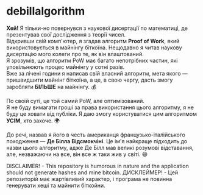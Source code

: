 # debillalgorithm

**Хей!** Я тільки-но повернувся з наукової дисертації по математиці, де презентував свої дослідження з теорії чисел.  
Відкривши свій комп'ютер, я згадав алгоритм **Proof of Work**, який використовується в майнінгу біткоїна. Нещодавно я читав наукову дисертацію мого колеги про те, як він влаштований.  
Я зрозумів, що алгоритм PoW має багато непотрібних частин, які уповільнюють процес майнінгу у сотні разів.  
Вже за лічені години я написав свій власний алгоритм, мета якого — пришвидшити майнінг біткоїна, а це, в свою чергу, дасть змогу заробляти **БІЛЬШЕ** на майнінгу. 💰  

По своїй суті, це той самий PoW, але оптимізований.  
Я не буду вимагати гроші за права використання цього алгоритму, я не буду це ховати від публіки. Я даю змогу користуватися цим алгоритмом **УСІМ**, хто захоче. 🌍

До речі, назвав я його в честь американця французько-італійського походження — **Де Білла Відсмокчіні**. Це ім'я найкраще підходить до назви цього алгоритму, адже Де Білл мав великі розумові відставання, але, незважаючи на все, він все ж таки жив у світі. 😄

DISCLAIMER! - This repository is humorous in nature and the application should not generate hashes and mine bitcoin.
ДИСКЛЕЙМЕР! - Цей репозиторій має жартівливий характер, і програма не повинна генерувати хеші та майнити біткойни.

